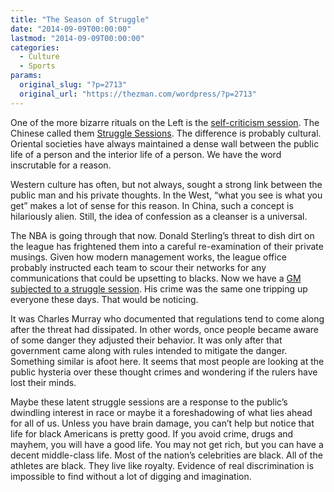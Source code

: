 ```yaml
---
title: "The Season of Struggle"
date: "2014-09-09T00:00:00"
lastmod: "2014-09-09T00:00:00"
categories:
  - Culture
  - Sports
params:
  original_slug: "?p=2713"
  original_url: "https://thezman.com/wordpress/?p=2713"
---
```


One of the more bizarre rituals on the Left is the
<a href="http://en.wikipedia.org/wiki/Self-criticism"
rel="noopener noreferrer" target="_blank">self-criticism session</a>.
The Chinese called them
<a href="http://en.wikipedia.org/wiki/Struggle_session"
rel="noopener noreferrer" target="_blank">Struggle Sessions</a>. The
difference is probably cultural. Oriental societies have always
maintained a dense wall between the public life of a person and the
interior life of a person. We have the word inscrutable for a reason.

Western culture has often, but not always, sought a strong link between
the public man and his private thoughts. In the West, “what you see is
what you get” makes a lot of sense for this reason. In China, such a
concept is hilariously alien. Still, the idea of confession as a
cleanser is a universal.

The NBA is going through that now. Donald Sterling’s threat to dish dirt
on the league has frightened them into a careful re-examination of their
private musings. Given how modern management works, the league office
probably instructed each team to scour their networks for any
communications that could be upsetting to blacks. Now we have a <a
href="http://espn.go.com/nba/story/_/id/11493233/atlanta-hawks-discipline-general-manager-danny-ferry-racist-comments"
rel="noopener noreferrer" target="_blank">GM subjected to a struggle
session</a>. His crime was the same one tripping up everyone these days.
That would be noticing.

It was Charles Murray who documented that regulations tend to come along
after the threat had dissipated. In other words, once people became
aware of some danger they adjusted their behavior. It was only after
that government came along with rules intended to mitigate the danger.
Something similar is afoot here. It seems that most people are looking
at the public hysteria over these thought crimes and wondering if the
rulers have lost their minds.

Maybe these latent struggle sessions are a response to the public’s
dwindling interest in race or maybe it a foreshadowing of what lies
ahead for all of us. Unless you have brain damage, you can’t help but
notice that life for black Americans is pretty good. If you avoid crime,
drugs and mayhem, you will have a good life. You may not get rich, but
you can have a decent middle-class life. Most of the nation’s
celebrities are black. All of the athletes are black. They live like
royalty. Evidence of real discrimination is impossible to find without a
lot of digging and imagination.

